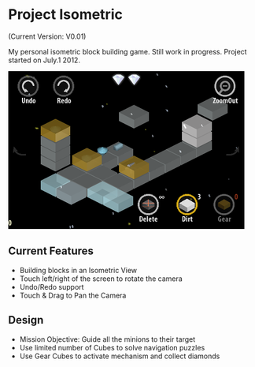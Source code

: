 # Project Isometric

(Current Version: V0.01)

My personal isometric block building game. Still work in progress. Project started on July.1 2012.

![Screenshot](https://github.com/Lizdo/Project-Isometric/blob/master/Screenshot/Screenshot.png?raw=true)

## Current Features
- Building blocks in an Isometric View
- Touch left/right of the screen to rotate the camera
- Undo/Redo support
- Touch & Drag to Pan the Camera

## Design
- Mission Objective: Guide all the minions to their target
- Use limited number of Cubes to solve navigation puzzles
- Use Gear Cubes to activate mechanism and collect diamonds

